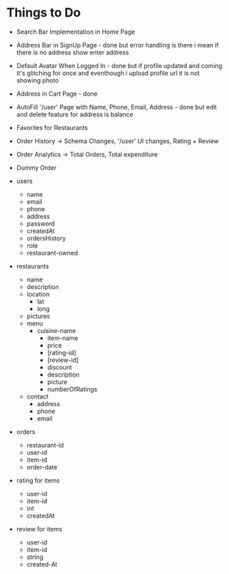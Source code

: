 # Things to Do

- Search Bar Implementation in Home Page

- Address Bar in SignUp Page - done but error handling is there i mean if there is no address show enter address

- Default Avatar When Logged In - done but if profile updated and coming it's glitching for once and eventhough i upload profile url it is not showing photo

- Address in Cart Page - done

- AutoFill '/user' Page with Name, Phone, Email, Address - done but edit and delete feature for address is balance

- Favorites for Restaurants

- Order History -> Schema Changes, '/user' UI changes, Rating + Review

- Order Analytics -> Total Orders, Total expenditure

- Dummy Order

- users
  - name
  - email
  - phone
  - address
  - password
  - createdAt
  - ordersHistory
  - role
  - restaurant-owned
- restaurants
  - name
  - description
  - location
    - lat
    - long
  - pictures
  - menu
    - cuisine-name
      - item-name
      - price
      - [rating-id]
      - [review-id]
      - discount
      - description
      - picture
      - numberOfRatings
  - contact
    - address
    - phone
    - email
- orders
  - restaurant-id
  - user-id
  - item-id
  - order-date
- rating for items
  - user-id
  - item-id
  - int
  - createdAt
- review for items
  - user-id
  - item-id
  - string
  - created-At
